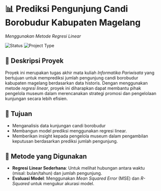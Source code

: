 # 📊 Prediksi Pengunjung Candi Borobudur Kabupaten Magelang
*Menggunakan Metode Regresi Linear*

![Status](https://img.shields.io/badge/status-on%20progress-yellow)
![Project Type](https://img.shields.io/badge/project-academic-blue)

## 📌 Deskripsi Proyek

Proyek ini merupakan tugas akhir mata kuliah *Informatika Pariwisata* yang bertujuan untuk memprediksi jumlah pengunjung candi borobudur kabupaten magelang berdasarkan data historis. Dengan menggunakan metode *regresi linear*, proyek ini diharapkan dapat membantu pihak pengelola museum dalam merencanakan strategi promosi dan pengelolaan kunjungan secara lebih efisien.

## 🎯 Tujuan

- Menganalisis data kunjungan candi borobudur
- Membangun model prediksi menggunakan regresi linear.
- Memberikan insight kepada pengelola museum dalam pengambilan keputusan berdasarkan prediksi jumlah pengunjung.

## 🧠 Metode yang Digunakan

- **Regresi Linear Sederhana**: Untuk melihat hubungan antara waktu (misal: bulan/tahun) dan jumlah pengunjung.
- **Evaluasi Model**: Menggunakan *Mean Squared Error* (MSE) dan *R-Squared* untuk mengukur akurasi model.

